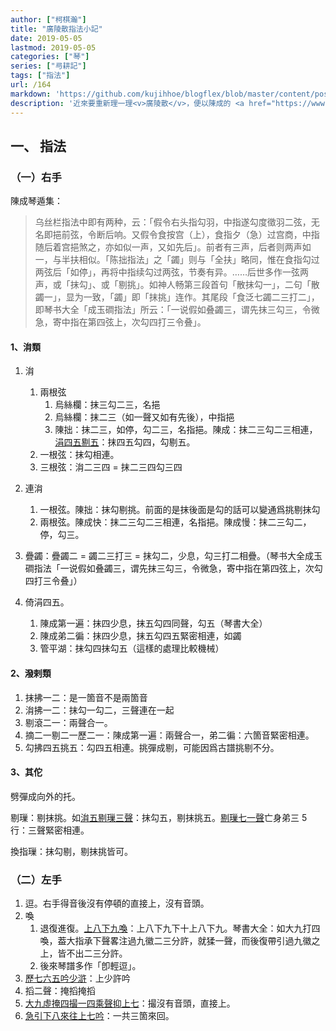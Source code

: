 ```yaml
---
author: ["柯棋瀚"]
title: "廣陵散指法小記"
date: 2019-05-05
lastmod: 2019-05-05
categories: ["琴"]
series: ["㢧耕記"]
tags: ["指法"]
url: /164
markdown: 'https://github.com/kujihhoe/blogflex/blob/master/content/post/164廣陵散.md'
description: '近來要重新理一理<v>廣陵散</v>，便以陳成的 <a href="https://www.bilibili.com/video/av33903424?from=search&seid=6135908710828199825" target="\_blank">演奏視頻</a> 爲基礎，進行一些梳理。目前只看了<v>正聲</v>部分，其他的以後再說。先只有指法，其佗的形成史什麼的，以後再說。下畫直線表示指法。'
---
```


## 一、 指法

### （一）右手

陳成<v>琴遁集</v>：

> <v>乌丝栏指法</v>中即有两种，云：「假令右头指勾羽，中指遂勾度徵羽二弦，无名即挹前弦，令断后响。又假令食按宫（上），食指夕（急）过宫商，中指随后着宫挹煞之，亦如似一声，又如先后」。前者有三声，后者则两声如一，与半扶相似。「陈拙指法」之「蠲」则与「全扶」略同，惟在食指勾过两弦后「如停」，再将中指续勾过两弦，节奏有异。……后世多作一弦两声，或「抹勾」、或「剔挑」。如<v>神人畅</v>第三段首句「散抹勾一」，二句「散蠲一」，显为一致，「蠲」即「抹挑」连作。其尾段「食泛七蠲二三打二」，即<v>琴书大全</v>「成玉磵指法」所云：「一说假如叠蠲三，谓先抹三勾三，令微急，寄中指在第四弦上，次勾四打三令叠」。

#### 1、㳙類

1. 㳙
   1. 兩根弦
      1. 烏絲欄：抹三勾二三，名挹
      2. 烏絲欄：抹二三（如一聲又如有先後），中指挹
      3. 陳拙：抹二三，如停，勾二三，名指挹。陳成：抹二三勾二三相連，<u>涓四五剔五</u>：抹四五勾四，勾剔五。
   2. 一根弦：抹勾相連。
   3. 三根弦：㳙二三四 = 抹二三四勾三四

2. 連㳙
   1. 一根弦。陳拙：抹勾剔挑。前面的是抹後面是勾的話可以變通爲挑剔抹勾
   2. 兩根弦。陳成快：抹二三勾二三相連，名指挹。陳成慢：抹二三勾二，停，勾三。

3. 疊蠲：疊蠲二 = 蠲二三打三 = 抹勾二，少息，勾三打二相疊。（<v>琴书大全</v>成玉磵指法「一说假如叠蠲三，谓先抹三勾三，令微急，寄中指在第四弦上，次勾四打三令叠」）
4. 倚涓四五。
   1. 陳成第一遍：抹四少息，抹五勾四同聲，勾五（<v>琴書大全</v>）
   2. 陳成弟二徧：抹四少息，抹五勾四五緊密相連，如蠲
   3. 管平湖：抹勾四抹勾五（這樣的處理比較機械）

#### 2、潑剌類

1. 抹拂一二：是一箇音不是兩箇音
2. 㳙拂一二：抹勾一勾二，三聲連在一起
3. 剔滾二一：兩聲合一。
4. 摘二一剔二一歷二一：陳成第一遍：兩聲合一，弟二徧：六箇音緊密相連。
5. 勾拂四五挑五：勾四五相連。挑彈成剔，可能因爲古譜挑剔不分。

#### 3、其佗

劈彈成向外的托。

剔璅：剔抹挑。如<u>㳙五剔璅三聲</u>：抹勾五，剔抹挑五。<u>剔璅七一聲</u><n>亡身弟三 5 行</n>：三聲緊密相連。

換指璅：抹勾剔，剔抹挑皆可。

### （二）左手

1. 逗。右手得音後沒有停頓的直接上，沒有音頭。
2. 喚
   1. 退復進復。<u>上八下九喚</u>：上八下九下十上八下九。<v>琴書大全</v>：如大九打四喚，葢大指承下聲畧注過九徽二三分許，就猱一聲，而後復帶引過九徽之上，皆不出二三分許。
   2. 後來琴譜多作「卽輕逗」。
3. <u>歷七六五吟少滸</u>：上少許吟
4. 搯二聲：掩搯掩搯
5. <u>大九虛掩四撮一四乘聲抑上七</u>：撮沒有音頭，直接上。
6. <u>急引下八來往上七吟</u>：一共三箇來回。
